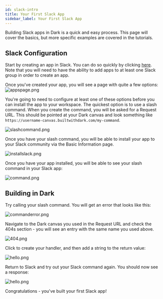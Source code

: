```yaml
---
id: slack-intro
title: Your First Slack App
sidebar_label: Your First Slack App
---
```


Building Slack apps in Dark is a quick and easy process. This page will cover
the basics, but more specific examples are covered in the tutorials.

## Slack Configuration

Start by creating an app in Slack. You can do so quickly by clicking
[here](https://api.slack.com/apps?new_app=1). Note that you will need to have
the ability to add apps to at least one Slack group in order to create an app.

Once you've created your app, you will see a page with quite a few options:
![appspage.png](/img/age.png)

You're going to need to configure at least one of these options before you can
install the app to your workspace. The quickest option is to use a slash
command. When you create the command, you will be asked for a Request URL. This
should be pointed at your Dark canvas and look something like
`https://username-canvas.builtwithdark.com/my-command`.

![slashcommand.png](/img/command.png)

Once you have your slash command, you will be able to install your app to your
Slack community via the Basic Information page.

![installslack.png](/img/llslack.png)

Once you have your app installed, you will be able to see your slash command in
your Slack app:

![command.png](/img/nd.png)

## Building in Dark

Try calling your slash command. You will get an error that looks like this:

![commanderror.png](/img/nderror.png)

Navigate to the Dark canvas you used in the Request URL and check the 404s
section - you will see an entry with the same name you used above.

![404.png](/img/ng)

Click to create your handler, and then add a string to the return value:

![hello.png](/img/.png)

Return to Slack and try out your Slack command again. You should now see a
response:

![hello.png](/img/.png)

Congratulations - you've built your first Slack app!
